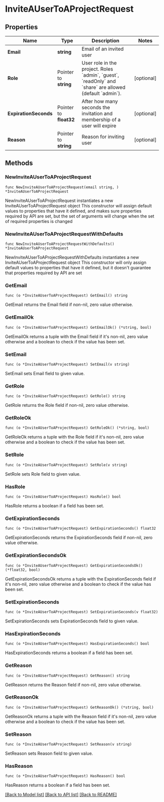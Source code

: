 # InviteAUserToAProjectRequest

## Properties

Name | Type | Description | Notes
------------ | ------------- | ------------- | -------------
**Email** | **string** | Email of an invited user | 
**Role** | Pointer to **string** | User role in the project. Roles &#x60;admin&#x60;, &#x60;guest&#x60;, &#x60;readOnly&#x60; and &#x60;share&#x60; are allowed (default &#x60;admin&#x60;). | [optional] 
**ExpirationSeconds** | Pointer to **float32** | After how many seconds the invitation and membership of a user will expire | [optional] 
**Reason** | Pointer to **string** | Reason for inviting user | [optional] 

## Methods

### NewInviteAUserToAProjectRequest

`func NewInviteAUserToAProjectRequest(email string, ) *InviteAUserToAProjectRequest`

NewInviteAUserToAProjectRequest instantiates a new InviteAUserToAProjectRequest object
This constructor will assign default values to properties that have it defined,
and makes sure properties required by API are set, but the set of arguments
will change when the set of required properties is changed

### NewInviteAUserToAProjectRequestWithDefaults

`func NewInviteAUserToAProjectRequestWithDefaults() *InviteAUserToAProjectRequest`

NewInviteAUserToAProjectRequestWithDefaults instantiates a new InviteAUserToAProjectRequest object
This constructor will only assign default values to properties that have it defined,
but it doesn't guarantee that properties required by API are set

### GetEmail

`func (o *InviteAUserToAProjectRequest) GetEmail() string`

GetEmail returns the Email field if non-nil, zero value otherwise.

### GetEmailOk

`func (o *InviteAUserToAProjectRequest) GetEmailOk() (*string, bool)`

GetEmailOk returns a tuple with the Email field if it's non-nil, zero value otherwise
and a boolean to check if the value has been set.

### SetEmail

`func (o *InviteAUserToAProjectRequest) SetEmail(v string)`

SetEmail sets Email field to given value.


### GetRole

`func (o *InviteAUserToAProjectRequest) GetRole() string`

GetRole returns the Role field if non-nil, zero value otherwise.

### GetRoleOk

`func (o *InviteAUserToAProjectRequest) GetRoleOk() (*string, bool)`

GetRoleOk returns a tuple with the Role field if it's non-nil, zero value otherwise
and a boolean to check if the value has been set.

### SetRole

`func (o *InviteAUserToAProjectRequest) SetRole(v string)`

SetRole sets Role field to given value.

### HasRole

`func (o *InviteAUserToAProjectRequest) HasRole() bool`

HasRole returns a boolean if a field has been set.

### GetExpirationSeconds

`func (o *InviteAUserToAProjectRequest) GetExpirationSeconds() float32`

GetExpirationSeconds returns the ExpirationSeconds field if non-nil, zero value otherwise.

### GetExpirationSecondsOk

`func (o *InviteAUserToAProjectRequest) GetExpirationSecondsOk() (*float32, bool)`

GetExpirationSecondsOk returns a tuple with the ExpirationSeconds field if it's non-nil, zero value otherwise
and a boolean to check if the value has been set.

### SetExpirationSeconds

`func (o *InviteAUserToAProjectRequest) SetExpirationSeconds(v float32)`

SetExpirationSeconds sets ExpirationSeconds field to given value.

### HasExpirationSeconds

`func (o *InviteAUserToAProjectRequest) HasExpirationSeconds() bool`

HasExpirationSeconds returns a boolean if a field has been set.

### GetReason

`func (o *InviteAUserToAProjectRequest) GetReason() string`

GetReason returns the Reason field if non-nil, zero value otherwise.

### GetReasonOk

`func (o *InviteAUserToAProjectRequest) GetReasonOk() (*string, bool)`

GetReasonOk returns a tuple with the Reason field if it's non-nil, zero value otherwise
and a boolean to check if the value has been set.

### SetReason

`func (o *InviteAUserToAProjectRequest) SetReason(v string)`

SetReason sets Reason field to given value.

### HasReason

`func (o *InviteAUserToAProjectRequest) HasReason() bool`

HasReason returns a boolean if a field has been set.


[[Back to Model list]](../README.md#documentation-for-models) [[Back to API list]](../README.md#documentation-for-api-endpoints) [[Back to README]](../README.md)


